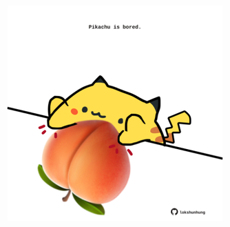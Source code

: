 <!-- built at 08/12/2021, 20:02:40 UTC -->
<p align="center">
  <img width="500" height="500" src="./ReadmeImage.svg">
</p>
